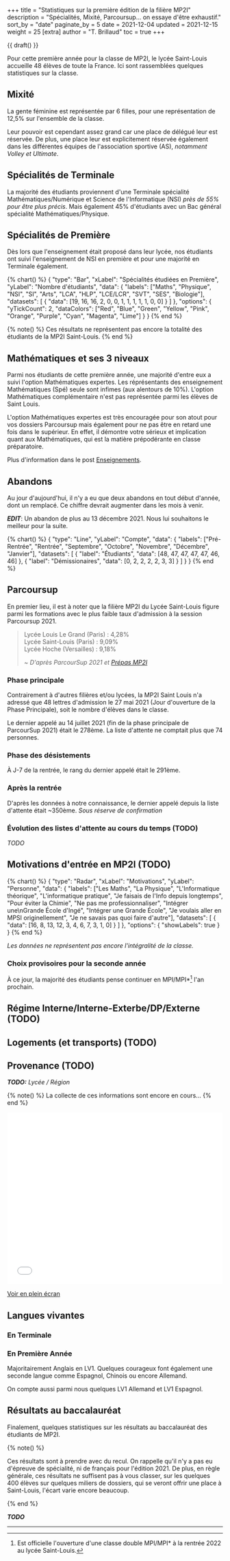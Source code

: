 +++
title = "Statistiques sur la première édition de la filière MP2I"
description = "Spécialités, Mixité, Parcoursup... on essaye d'être exhaustif."
sort_by = "date"
paginate_by = 5
date = 2021-12-04
updated = 2021-12-15
weight = 25
[extra]
author = "T. Brillaud"
toc = true
+++

{{ draft() }}

Pour cette première année pour la classe de MP2I, le lycée Saint-Louis accueille 48 élèves de toute la France. 
Ici sont rassemblées quelques statistiques sur la classe.

## Mixité

La gente féminine est représentée par 6 filles, pour une représentation de 12,5% sur l'ensemble de la classe.

Leur pouvoir est cependant assez grand car une place de délégué leur est réservée. De plus, une place leur est explicitement réservée également dans les différentes équipes de l'association sportive (AS), *notamment Volley et Ultimate*.

## Spécialités de Terminale

La majorité des étudiants proviennent d'une Terminale spécialité Mathématiques/Numérique et Science de l'Informatique (NSI) *près de 55% pour être plus précis*.
Mais également 45% d'étudiants avec un Bac général spécialité Mathématiques/Physique.

## Spécialités de Première

Dès lors que l'enseignement était proposé dans leur lycée, nos étudiants ont suivi l'enseignement de NSI en première et pour une majorité en Terminale également.

{% chart() %}
{
  "type": "Bar",
  "xLabel": "Spécialités étudiées en Première",
  "yLabel": "Nombre d'étudiants",
  "data": {
    "labels": ["Maths", "Physique", "NSI", "SI", "Arts", "LCA", "HLP", "LCE/LCR", "SVT", "SES", "Biologie"],
    "datasets": [
      {
        "data": [19, 16, 16, 2, 0, 0, 1, 1, 1, 1, 1, 0, 0]
      }
    ]
  },
  "options": {
    "yTickCount": 2,
    "dataColors": ["Red", "Blue", "Green", "Yellow", "Pink", "Orange", "Purple", "Cyan", "Magenta", "Lime"]
  }
}
{% end %}

{% note() %}
Ces résultats ne représentent pas encore la totalité des étudiants de la MP2I Saint-Louis.
{% end %}

## Mathématiques et ses 3 niveaux

Parmi nos étudiants de cette première année, une majorité d'entre eux a suivi l'option Mathématiques expertes.
Les réprésentants des enseignement Mathématiques (Spé) seule sont infimes (aux alentours de 10%). L'option Mathématiques complémentaire n'est pas représentée parmi les élèves de Saint Louis.

L'option Mathématiques expertes est très encouragée pour son atout pour vos dossiers Parcoursup mais également pour ne pas être en retard une fois dans le supérieur. En effet, il démontre votre sérieux et implication quant aux Mathématiques, qui est la matière prépodérante en classe préparatoire.

Plus d'information dans le post [Enseignements](@/a-propos/enseignements.md).

## Abandons

Au jour d'aujourd'hui, il n'y a eu que deux abandons en tout début d'année, dont un remplacé.
Ce chiffre devrait augmenter dans les mois à venir.

***EDIT***: Un abandon de plus au 13 décembre 2021. Nous lui souhaitons le meilleur pour la suite.

{% chart() %}
{
  "type": "Line",
  "yLabel": "Compte",
  "data": {
    "labels": ["Pré-Rentrée", "Rentrée", "Septembre", "Octobre", "Novembre", "Décembre", "Janvier"],
    "datasets": [
      {
        "label": "Étudiants",
        "data": [48, 47, 47, 47, 47, 46, 46]
      },
      {
        "label": "Démissionaires",
        "data": [0, 2, 2, 2, 2, 3, 3]
      }
    ]
  }
}
{% end %}


## Parcoursup 

En premier lieu, il est à noter que la filière MP2I du Lycée Saint-Louis figure parmi les formations avec le plus faible taux d'admission à la session Parcoursup 2021. 

>   Lycée Louis Le Grand (Paris) : 4,28%  
>   Lycée Saint-Louis (Paris) : 9,09%  
>   Lycée Hoche (Versailles) : 9,18%  
>
> ~ *D'après ParcourSup 2021 et [Prépas MP2I](https://prepas-mp2i.github.io/mp2i/)*

### Phase principale

Contrairement à d'autres filières et/ou lycées, la MP2I Saint Louis n'a adressé que 48 lettres d'admission le 27 mai 2021 (Jour d'ouverture de la Phase Principale), soit le nombre d'élèves dans le classe.


Le dernier appelé au 14 juillet 2021 (fin de la phase principale de ParcourSup 2021) était le 278ème.
La liste d'attente ne comptait plus que 74 personnes.

### Phase des désistements

À J-7 de la rentrée, le rang du dernier appelé était le 291ème.

### Après la rentrée

D'après les données à notre connaissance, le dernier appelé depuis la liste d'attente était ~350ème.
*Sous réserve de confirmation*

### Évolution des listes d'attente au cours du temps (TODO)

*TODO*

## Motivations d'entrée en MP2I (TODO)

{% chart() %}
{
  "type": "Radar",
  "xLabel": "Motivations",
  "yLabel": "Personne",
  "data": {
    "labels": ["Les Maths", "La Physique", "L'Informatique théorique", "L'informatique pratique", "Je faisais de l'Info depuis longtemps", "Pour éviter la Chimie", "Ne pas me professionnaliser", "Intégrer une\nGrande École d'Ingé", "Intégrer une Grande École", "Je voulais aller en MPSI originellement", "Je ne savais pas quoi faire d'autre"],
    "datasets": [
      {
        "data": [16, 8, 13, 12, 3, 4, 6, 7, 3, 1, 0]
      }
    ]
  },
  "options": {
    "showLabels": true
  }
}
{% end %}

*Les données ne représentent pas encore l'intégralité de la classe.*

### Choix provisoires pour la seconde année

À ce jour, la majorité des étudiants pense continuer en MPI/MPI*[^1] l'an prochain.

## Régime Interne/Interne-Exterbe/DP/Externe (TODO)

## Logements (et transports) (TODO)

## Provenance (TODO)

***TODO:** Lycée / Région*

{% note() %}
La collecte de ces informations sont encore en cours...
{% end %}

<iframe width="100%" height="400px" frameborder="0" allowfullscreen src="//umap.openstreetmap.fr/fr/map/provenancemp2isl_689322?scaleControl=false&miniMap=true&scrollWheelZoom=false&zoomControl=true&allowEdit=false&moreControl=true&searchControl=null&tilelayersControl=null&embedControl=null&datalayersControl=expanded&onLoadPanel=undefined&captionBar=true"></iframe><p><a href="//umap.openstreetmap.fr/fr/map/provenancemp2isl_689322">Voir en plein écran</a></p>

## Langues vivantes

### En Terminale

### En Première Année

Majoritairement Anglais en LV1. Quelques courageux font également une seconde langue comme Espagnol, Chinois ou encore Allemand.

On compte aussi parmi nous quelques LV1 Allemand et LV1 Espagnol.

## Résultats au baccalauréat

Finalement, quelques statistiques sur les résultats au baccalauréat des étudiants de MP2I.

{% note() %}

Ces résultats sont à prendre avec du recul. On rappelle qu'il n'y a pas eu d'épreuve de spécialité, ni de français pour l'édition 2021. De plus, en règle générale, ces résultats ne suffisent pas à vous classer, sur les quelques 400 élèves sur quelques miliers de dossiers, qui se veront offrir une place à Saint-Louis, l'écart varie encore beaucoup.

{% end %}

***TODO***

* * *

[^1]: Est officielle l'ouverture d'une classe double MPI/MPI* à la rentrée 2022 au lycée Saint-Louis.